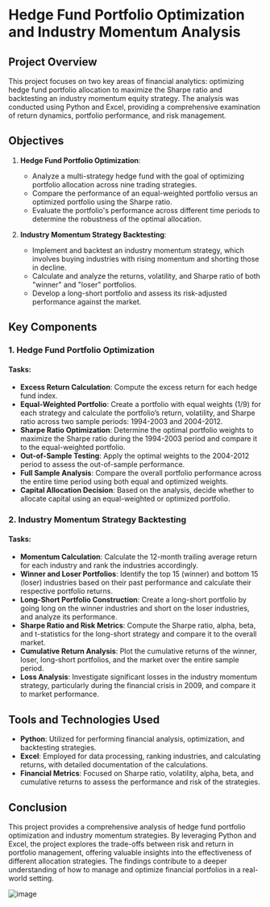 # Hedge Fund Portfolio Optimization and Industry Momentum Analysis

## Project Overview

This project focuses on two key areas of financial analytics: optimizing hedge fund portfolio allocation to maximize the Sharpe ratio and backtesting an industry momentum equity strategy. The analysis was conducted using Python and Excel, providing a comprehensive examination of return dynamics, portfolio performance, and risk management.

## Objectives

1. **Hedge Fund Portfolio Optimization**: 
   - Analyze a multi-strategy hedge fund with the goal of optimizing portfolio allocation across nine trading strategies.
   - Compare the performance of an equal-weighted portfolio versus an optimized portfolio using the Sharpe ratio.
   - Evaluate the portfolio's performance across different time periods to determine the robustness of the optimal allocation.

2. **Industry Momentum Strategy Backtesting**: 
   - Implement and backtest an industry momentum strategy, which involves buying industries with rising momentum and shorting those in decline.
   - Calculate and analyze the returns, volatility, and Sharpe ratio of both "winner" and "loser" portfolios.
   - Develop a long-short portfolio and assess its risk-adjusted performance against the market.

## Key Components

### 1. Hedge Fund Portfolio Optimization

#### Tasks:
- **Excess Return Calculation**: Compute the excess return for each hedge fund index.
- **Equal-Weighted Portfolio**: Create a portfolio with equal weights (1/9) for each strategy and calculate the portfolio’s return, volatility, and Sharpe ratio across two sample periods: 1994-2003 and 2004-2012.
- **Sharpe Ratio Optimization**: Determine the optimal portfolio weights to maximize the Sharpe ratio during the 1994-2003 period and compare it to the equal-weighted portfolio.
- **Out-of-Sample Testing**: Apply the optimal weights to the 2004-2012 period to assess the out-of-sample performance.
- **Full Sample Analysis**: Compare the overall portfolio performance across the entire time period using both equal and optimized weights.
- **Capital Allocation Decision**: Based on the analysis, decide whether to allocate capital using an equal-weighted or optimized portfolio.

### 2. Industry Momentum Strategy Backtesting

#### Tasks:
- **Momentum Calculation**: Calculate the 12-month trailing average return for each industry and rank the industries accordingly.
- **Winner and Loser Portfolios**: Identify the top 15 (winner) and bottom 15 (loser) industries based on their past performance and calculate their respective portfolio returns.
- **Long-Short Portfolio Construction**: Create a long-short portfolio by going long on the winner industries and short on the loser industries, and analyze its performance.
- **Sharpe Ratio and Risk Metrics**: Compute the Sharpe ratio, alpha, beta, and t-statistics for the long-short strategy and compare it to the overall market.
- **Cumulative Return Analysis**: Plot the cumulative returns of the winner, loser, long-short portfolios, and the market over the entire sample period.
- **Loss Analysis**: Investigate significant losses in the industry momentum strategy, particularly during the financial crisis in 2009, and compare it to market performance.

## Tools and Technologies Used

- **Python**: Utilized for performing financial analysis, optimization, and backtesting strategies.
- **Excel**: Employed for data processing, ranking industries, and calculating returns, with detailed documentation of the calculations.
- **Financial Metrics**: Focused on Sharpe ratio, volatility, alpha, beta, and cumulative returns to assess the performance and risk of the strategies.

## Conclusion

This project provides a comprehensive analysis of hedge fund portfolio optimization and industry momentum strategies. By leveraging Python and Excel, the project explores the trade-offs between risk and return in portfolio management, offering valuable insights into the effectiveness of different allocation strategies. The findings contribute to a deeper understanding of how to manage and optimize financial portfolios in a real-world setting.

![image](https://github.com/user-attachments/assets/7203d93d-a1a4-4435-9691-0cf8fe0f77a7)

